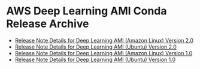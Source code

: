 # AWS Deep Learning AMI Conda Release Archive<a name="dlami-release-archive-conda"></a>


+ [Release Note Details for Deep Learning AMI \(Amazon Linux\) Version 2\.0](dlami-conda-amazon-linux-latest.md)
+ [Release Note Details for Deep Learning AMI \(Ubuntu\) Version 2\.0](dlami-conda-ubuntu-latest.md)
+ [Release Note Details for Deep Learning AMI \(Amazon Linux\) Version 1\.0](CONDA_AML1.md)
+ [Release Note Details for Deep Learning AMI \(Ubuntu\) Version 1\.0](CONDA_UBUNTU1.md)